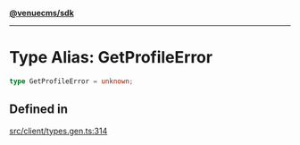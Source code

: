 [**@venuecms/sdk**](../Index.md)

***

# Type Alias: GetProfileError

```ts
type GetProfileError = unknown;
```

## Defined in

[src/client/types.gen.ts:314](https://github.com/venuecms/sdk/blob/c07c18831cf33fafb3b37826410f2b30773eb6c2/src/client/types.gen.ts#L314)
